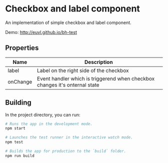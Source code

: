 # Checkbox and label component

An implementation of simple checkbox and label component.

Demo: http://euvl.github.io/bh-test

## Properties

| Name        | Description |
| ---         | ---                                     |
| label       | Label on the right side of the checkbox |
| onChange    | Event handler which is triggerend when checkbox changes it's onternal state |

## Building

In the project directory, you can run:

```bash
# Runs the app in the development mode.
npm start

# Launches the test runner in the interactive watch mode.
npm test

# Builds the app for production to the `build` folder.
npm run build
```
